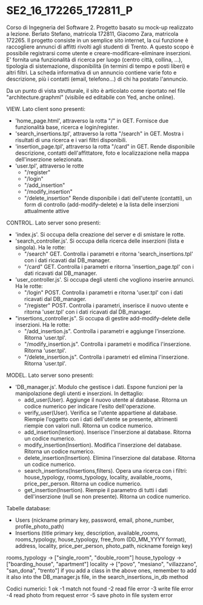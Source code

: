 # SE2_16_172265_172811_P
Corso di Ingegneria del Software 2. Progetto basato su mock-up realizzato a lezione. Berlato Stefano, matricola 172811, Giacomo Zara, matricola 172265.
Il progetto consiste in un semplice sito internet, la cui funzione è raccogliere annunci di affitti rivolti agli studenti di Trento. A questo scopo è possibile registrarsi come utente e creare-modificare-eliminare inserzioni. E' fornita una funzionalità di ricerca per luogo (centro città, collina, ...), tipologia di sistemazione, disponibilità (in termini di tempo e posti liberi) e altri filtri. La scheda informativa di un annuncio contiene varie foto e descrizione, più i contatti (email, telefono...) di chi ha postato l'annuncio.


Da un punto di vista strutturale, il sito è articolato come riportato nel file "architecture.graphml" (visibile ed editabile con Yed, anche online). 


VIEW. Lato client sono presenti:
- 'home_page.html', attraverso la rotta "/" in GET. Fornisce due funzionalità base, ricerca e login/register.
- 'search_insertions.tpl', attraverso la rotta "/search" in GET. Mostra i risultati di una ricerca e i vari filtri disponibili.
- 'insertion_page.tpl', attraverso la rotta "/card" in GET. Rende disponibile descrizione, contatti dell'affittatore, foto e localizzazione nella mappa dell'inserzione selezionata.
- 'user.tpl', attraverso le rotte
    - "/register"
    - "/login"
    - "/add_insertion"
    - "/modify_insertion"
    - "/delete_insertion"
    Rende disponibile i dati dell'utente (contatti), un form di controllo (add-modify-delete) e la lista delle inserzioni attualmente attive
    
    
CONTROL. Lato server sono presenti:
- 'index.js'. Si occupa della creazione del server e di smistare le rotte.
- 'search_controller.js'. Si occupa della ricerca delle inserzioni (lista e singola). Ha le rotte:
    - "/search" GET. Controlla i parametri e ritorna 'search_insertions.tpl' con i dati ricavati dal DB_manager.
    - "/card" GET. Controlla i parametri e ritorna 'insertion_page.tpl' con i dati ricavati dal DB_manager.
- 'user_controller.js'. Si occupa degli utenti che vogliono inserire annunci. Ha le rotte:
    - "/login" POST. Controlla i parametri e ritorna 'user.tpl' con i dati ricavati dal DB_manager.
    - "/register" POST. Controlla i parametri, inserisce il nuovo utente e ritorna 'user.tpl' con i dati ricavati dal DB_manager.
- "insertions_controller.js". Si occupa di gestire add-modify-delete delle inserzioni. Ha le rotte:
    - "/add_insertion.js". Controlla i parametri e aggiunge l'inserzione. Ritorna 'user.tpl'.
    - "/modify_insertion.js". Controlla i parametri e modifica l'inserzione. Ritorna 'user.tpl'.
    - "/delete_insertion.js". Controlla i parametri ed elimina l'inserzione. Ritorna 'user.tpl'.


MODEL. Lato server sono presenti:
- 'DB_manager.js'. Modulo che gestisce i dati. Espone funzioni per la manipolazione degli utenti e inserzioni. In dettaglio:
    - add_user(User). Aggiunge il nuovo utente al database. Ritorna un codice numerico per indicare l'esito dell'operazione.
    - verify_user(User). Verifica se l'utente appartiene al database. Riempie l'oggetto con i dati dell'utente se presente, altrimenti riempie con valori null. Ritorna un codice numerico.
    - add_insertion(Insertion). Inserisce l'inserzione al database. Ritorna un codice numerico.
    - modify_insertion(Insertion). Modifica l'inserzione del database. Ritorna un codice numerico.
    - delete_insertion(Insertion). Elimina l'inserzione dal database. Ritorna un codice numerico.
    - search_insertions(Insertions,filters). Opera una ricerca con i filtri: house_typology, rooms_typology, locality, available_rooms, price_per_person. Ritorna un codice numerico.
    - get_insertion(Insertion). Riempie il parametro di tutti i dati dell'inserzione (null se non presente). Ritorna un codice numerico.
    
Tabelle database:
- Users (nickname primary key, password, email, phone_number, profile_photo_path)
- Insertions (title primary key, description, available_rooms, rooms_typology, house_typology, free_from (DD_MM_YYYY format), address, locality, price_per_person, photo_path, nickname foreign key)

rooms_typology -> ["single_room", "double_room"]
house_typology -> ["boarding_house", "apartment"]
locality -> ["povo", "mesiano", "villazzano", "san_dona", "trento"]
if you add a class in the above ones, remember to add it also into the DB_manager.js file, in the search_insertions_in_db method


Codici numerici:
 1 ok
-1 match not found
-2 read file error
-3 write file error
-4 read photo from request error
-5 save photo in file system error
